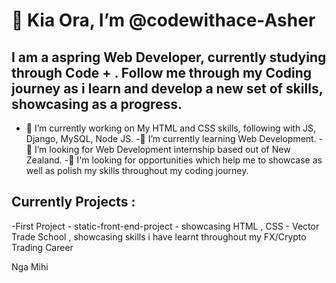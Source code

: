 <H1> 👋 Kia Ora, I’m @codewithace-Asher </H1>
 
<H2> I am a aspring Web Developer, currently studying through Code + .
 Follow me through my Coding journey as i learn and develop a new set of skills, showcasing as a progress.</H2>
 
- 🔭 I’m currently working on My HTML and CSS skills, following with JS, Django, MySQL, Node JS.
-🌱 I’m currently learning Web Development.
-👯 I’m looking for Web Development internship based out of New Zealand.
-🤔 I'm looking for opportunities which help me to showcase as well as polish my skills throughout my coding journey.

<h2>Currently Projects :</h2>
 
 -First Project - static-front-end-project - showcasing HTML , CSS - Vector Trade School , showcasing skills i have learnt throughout my FX/Crypto Trading Career
 
 Nga Mihi
